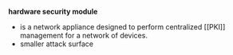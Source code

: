 **hardware security module**
- is a network appliance designed to perform centralized [[PKI]] management for a network of devices.
- smaller attack surface